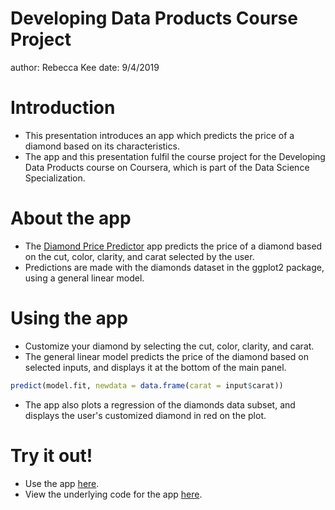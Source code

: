 
Developing Data Products Course Project
========================================================
author: Rebecca Kee
date: 9/4/2019

Introduction
========================================================
- This presentation introduces an app which predicts the price of a diamond based on its characteristics.
- The app and this presentation fulfil the course project for the Developing Data Products course on Coursera, which is part of the Data Science Specialization. 

About the app
========================================================
- The [Diamond Price Predictor](https://rebecca-kee.shinyapps.io/Developing_Data_Products_Course_Project/) app predicts the price of a diamond based on the cut, color, clarity, and carat selected by the user. 
- Predictions are made with the diamonds dataset in the ggplot2 package, using a general linear model. 

Using the app
========================================================
- Customize your diamond by selecting the cut, color, clarity, and carat. 
- The general linear model predicts the price of the diamond based on selected inputs, and displays it at the bottom of the main panel. 

```r
predict(model.fit, newdata = data.frame(carat = input$carat))
```
- The app also plots a regression of the diamonds data subset, and displays the user's customized diamond in red on the plot. 

Try it out!
========================================================
- Use the app [here](https://rebecca-kee.shinyapps.io/Developing_Data_Products_Course_Project/).
- View the underlying code for the app [here](https://github.com/rebeccakee/datasciencecoursera/tree/master/09_Developing_Data_Products/Course_Project). 

